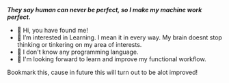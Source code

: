   

***They say human can never be perfect, so I make my machine work perfect.***

- 👋 Hi, you have found me!
- 👀 I’m interested in Learning. I mean it in every way. My brain doesnt stop thinking or tinkering on my area of interests.
- 🌱 I don't know any programming language.
- 📗 I'm looking forward to learn and improve my functional workflow.

Bookmark this, cause in future this will turn out to be alot improved!
